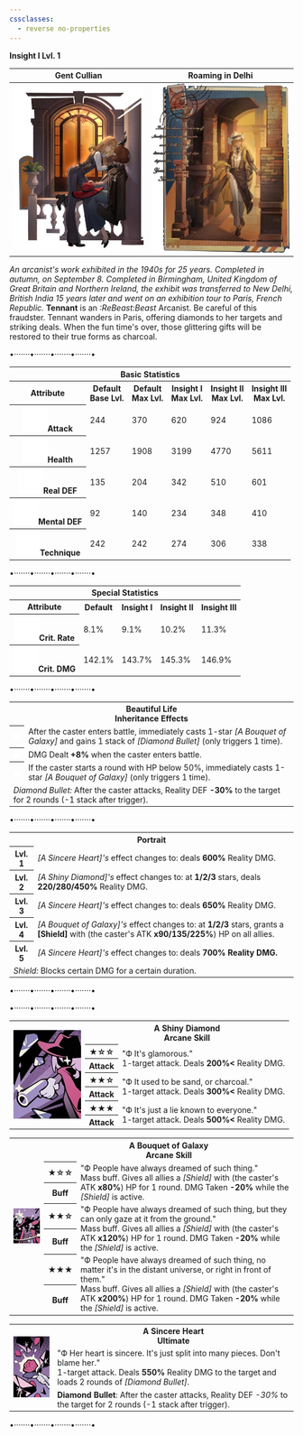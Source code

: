 ```yaml
---
cssclasses:
  - reverse no-properties
---
```

**Insight I Lvl. 1**

| Gent Cullian | Roaming in Delhi |
| --- | --- |
| ![](../Images/Characters/Tennant/Tennant.webp) | ![](../Images/Characters/Tennant/Tennant_Costume-1.png) | 
*An arcanist's work exhibited in the 1940s for 25 years. Completed in autumn, on September 8. Completed in Birmingham, United Kingdom of Great Britain and Northern Ireland, the exhibit was transferred to New Delhi, British India 15 years later and went on an exhibition tour to Paris, French Republic.*
**Tennant**  is an  *:ReBeast:Beast*  Arcanist. Be careful of this fraudster. Tennant wanders in Paris, offering diamonds to her targets and striking deals. When the fun time's over, those glittering gifts will be restored to their true forms as charcoal.

<div class="charts">
<div class="stats">
	<p class="divide">•·······•·······•·······•·······•</p>
	<table>
		<tr><th colspan="6">Basic Statistics</th></tr>
		<tr>
			<th>Attribute</th>
			<th>Default  <br><span>Base Lvl.</span></th>
			<th>Default  <br><span>Max Lvl.</span></th>
			<th>Insight I  <br><span>Max Lvl.</span></th>
			<th>Insight II  <br><span>Max Lvl.</span></th>
      <th>Insight III  <br><span>Max Lvl.</span></th>
		</tr>
		<tr>
			<th><img src="https://raw.githubusercontent.com/lunaria79/Jackalupes-Corner/refs/heads/main/03%20Reverse1999/Images/Attributes/Attack.svg">Attack</th>
			<td>244</td>
			<td>370</td>
			<td>620</td>
			<td>924</td>
      <td>1086</td>
		</tr>
		<tr>
			<th><img src="https://raw.githubusercontent.com/lunaria79/Jackalupes-Corner/refs/heads/main/03%20Reverse1999/Images/Attributes/Health.svg">Health</th>
			<td>1257</td>
			<td>1908</td>
			<td>3199</td>
			<td>4770</td>
      <td>5611</td>
		</tr>
		<tr>
			<th><img src="https://raw.githubusercontent.com/lunaria79/Jackalupes-Corner/refs/heads/main/03%20Reverse1999/Images/Attributes/Real%20DEF.svg">Real DEF</th>
			<td>135</td>
			<td>204</td>
			<td>342</td>
			<td>510</td>
      <td>601</td>
		</tr>
		<tr>
			<th><img src="https://raw.githubusercontent.com/lunaria79/Jackalupes-Corner/refs/heads/main/03%20Reverse1999/Images/Attributes/Mental%20DEF.svg">Mental DEF</th>
			<td>92</td>
			<td>140</td>
			<td>234</td>
			<td>348</td>
      <td>410</td>
		</tr>
		<tr>
			<th><img src="https://raw.githubusercontent.com/lunaria79/Jackalupes-Corner/refs/heads/main/03%20Reverse1999/Images/Attributes/Technique.svg">Technique</th>
			<td>242</td>
			<td>242</td>
			<td>274</td>
			<td>306</td>
      <td>338</td>
		</tr>
	</table>
	<p class="divide">•·······•·······•·······•·······•</p>
	<table>
		<tr><th colspan="5">Special Statistics</th></tr>
		<tr>
			<th>Attribute</th>
      <th>Default</th>
			<th>Insight I</th>
			<th>Insight II </th>
      <th>Insight III </th>
		</tr>
		<tr>
			<th><img src="https://raw.githubusercontent.com/lunaria79/Jackalupes-Corner/refs/heads/main/03%20Reverse1999/Images/Attributes/Crit%20Rate.svg">Crit. Rate</th>
			<td>8.1%</td>
			<td>9.1%</td>
			<td>10.2%</td>
      <td>11.3%</td>
		</tr>
		<tr>
			<th><img src="https://raw.githubusercontent.com/lunaria79/Jackalupes-Corner/refs/heads/main/03%20Reverse1999/Images/Attributes/Crit%20DMG.svg">Crit. DMG</th>
			<td>142.1%</td>
			<td>143.7%</td>
			<td>145.3%</td>
      <td>146.9%</td>
		</tr>
	</table>
	<p class="divide">•·······•·······•·······•·······•</p>
	<table>
	<tr><th colspan="2">Beautiful Life <br><span>Inheritance Effects</span></th></tr>
	<tr>
		<th><img src="https://raw.githubusercontent.com/lunaria79/Jackalupes-Corner/refs/heads/main/03%20Reverse1999/Images/Afflatus/Insight.webp"></th>
		<td>After the caster enters battle, immediately casts 1-star <i>[A Bouquet of Galaxy]</i> and gains 1 stack of <i>[Diamond Bullet]</i> (only triggers 1 time). </td>
	</tr>
	<tr>
		<th><img src="https://raw.githubusercontent.com/lunaria79/Jackalupes-Corner/refs/heads/main/03%20Reverse1999/Images/Afflatus/Insight%202.webp"></th>
		<td>DMG Dealt <b>+8%</b> when the caster enters battle.</td>
	</tr>
  <tr>
		<th><img src="https://raw.githubusercontent.com/lunaria79/Jackalupes-Corner/refs/heads/main/03%20Reverse1999/Images/Afflatus/Insight%203.webp"></th>
		<td>If the caster starts a round with HP below 50%, immediately casts 1-star <i>[A Bouquet of Galaxy]</i> (only triggers 1 time). </td>
	</tr>
  <tr>
		<td colspan="2"><i>Diamond Bullet:</i> After the caster attacks, Reality DEF <b>-30%</b> to the target for 2 rounds (-1 stack after trigger).  </td>
	</tr>
	</table>
		<p class="divide">•·······•·······•·······•·······•</p>
	<table>
	<tr><th colspan="2">Portrait</th></tr>
	<tr> <th>Lvl. 1</th> <td><i>[A Sincere Heart]'s</i> effect changes to: deals <b>600%</b> Reality DMG. </td> </tr>
	<tr> <th>Lvl. 2</th> <td><i>[A Shiny Diamond]'s</i> effect changes to: at <b>1/2/3</b> stars, deals <b>220/280/450%</b> Reality DMG. </td> </tr>
	<tr> <th>Lvl. 3</th> <td> <i>[A Sincere Heart]'s</i> effect changes to: deals <b>650%</b> Reality DMG. </td> </tr>
	<tr> <th>Lvl. 4</th> <td><i>[A Bouquet of Galaxy]'s</i> effect changes to: at <b>1/2/3</b> stars, grants a <b>[Shield]</b> with (the caster's ATK <b>x90/135/225%</b>) HP on all allies.</td> </tr>
	<tr> <th>Lvl. 5</th> <td><i>[A Sincere Heart]'s</i> effect changes to: deals <b>700% Reality DMG.</b> </td> </tr>
  <tr>
		<td colspan="2"><i>Shield:</i> Blocks certain DMG for a certain duration. </td>
	</tr>
	</table>
	<p class="divide">•·······•·······•·······•·······•</p>
</div>
<div class="attacks">
	<p class="divide">•·······•·······•·······•·······•</p>
	<table style="margin-bottom: 15px;">
		<tr><th rowspan="7"><img src="https://raw.githubusercontent.com/lunaria79/Jackalupes-Corner/refs/heads/main/03%20Reverse1999/Images/Characters/Tennant/Tennant_Skill_Card_1.webp"></th>
		<th colspan="3">A Shiny Diamond <br> <span>Arcane Skill</span> </th>
		</tr>
		<tr>
			<th><b>★</b>☆☆</th>
			<td rowspan="2"> <span>"Ф It's glamorous."</span>
			<br> 1-target attack. Deals <b>200%<</b> Reality DMG. </td>
		</tr>
		<tr><th>Attack</th></tr>
		<tr>
			<th><b>★★</b>☆</th>
			<td rowspan="2"> <span>"Ф It used to be sand, or charcoal."</span>
			<br> 1-target attack. Deals <b>300%<</b> Reality DMG. </td>
		</tr>
		<tr><th>Attack</th></tr>
		<tr>
			<th><b>★★★</b></th>
			<td rowspan="2"> <span>"Ф It's just a lie known to everyone."</span>
			<br> 1-target attack. Deals <b>500%<</b> Reality DMG. </td>
		</tr>
		<tr><th>Attack</th></tr>
	</table>
	<table style="margin-bottom: 15px;">
		<tr><th rowspan="7"><img src="https://raw.githubusercontent.com/lunaria79/Jackalupes-Corner/refs/heads/main/03%20Reverse1999/Images/Characters/Tennant/Tennant_Skill_Card_2.webp"></th>
		<th colspan="3">A Bouquet of Galaxy <br> <span>Arcane Skill</span> </th>
		</tr>
		<tr>
			<th><b>★</b>☆☆</th>
			<td rowspan="2"> <span>"Ф People have always dreamed of such thing."</span>
			<br> Mass buff. Gives all allies a <i>[Shield]</i> with (the caster's ATK <b>x80%</b>) HP for 1 round. DMG Taken <b>-20%</b> while the <i>[Shield]</i> is active. </td>
		</tr>
		<tr><th>Buff</th></tr>
		<tr>
			<th><b>★★</b>☆</th>
			<td rowspan="2"> <span>"Ф People have always dreamed of such thing, but they can only gaze at it from the ground."</span>
			<br> Mass buff. Gives all allies a <i>[Shield]</i> with (the caster's ATK <b>x120%</b>) HP for 1 round. DMG Taken <b>-20%</b> while the <i>[Shield]</i> is active. </td>
		</tr>
		<tr><th>Buff</th></tr>
		<tr>
			<th><b>★★★</b></th>
      <td rowspan="2"> <span> "Ф People have always dreamed of such thing, no matter it's in the distant universe, or right in front of them."</span>
			<br> Mass buff. Gives all allies a <i>[Shield]</i> with (the caster's ATK <b>x200%</b>) HP for 1 round. DMG Taken <b>-20%</b> while the <i>[Shield]</i> is active. </td>
		</tr>
		<tr><th>Buff</th></tr>
	</table>
	<table style="margin-bottom: 15px;">
		<tr><th rowspan="3"><img src="https://raw.githubusercontent.com/lunaria79/Jackalupes-Corner/refs/heads/main/03%20Reverse1999/Images/Characters/Tennant/Tennant_Ultimate_Card.webp"></th>
		<th colspan="2"> A Sincere Heart <br> <span>Ultimate</span> </th>
		</tr>
		<tr>
			<td> <span> "Ф Her heart is sincere. It's just split into many pieces. Don't blame her." </span>
			<br> 1-target attack. Deals <b>550%</b> Reality DMG to the target and loads 2 rounds of <i>[Diamond Bullet]</i>. </td>
		</tr>
    <tr>
			<td> <b>Diamond Bullet</b>: After the caster attacks, Reality DEF <i>-30%</i> to the target for 2 rounds (-1 stack after trigger). </td>
		</tr>
	</table>
	<p class="divide">•·······•·······•·······•·······•</p>
</div>
</div>